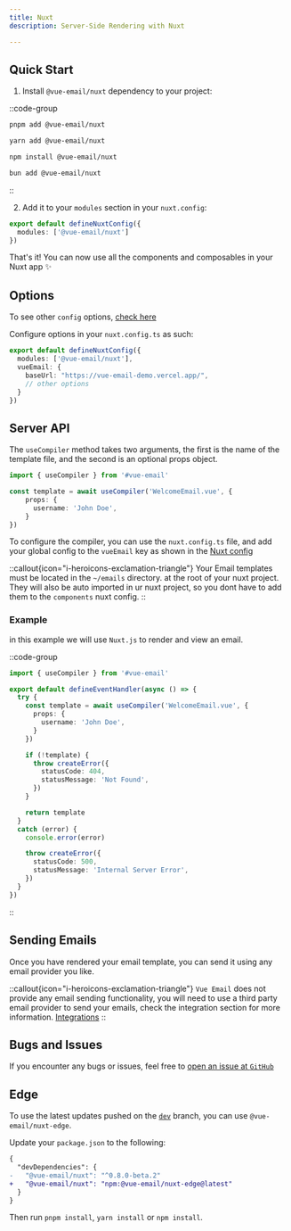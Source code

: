 ```yaml
---
title: Nuxt
description: Server-Side Rendering with Nuxt

---
```


## Quick Start

1. Install `@vue-email/nuxt` dependency to your project:

::code-group

```sh [pnpm]
pnpm add @vue-email/nuxt
```

```bash [yarn]
yarn add @vue-email/nuxt
```

```bash [npm]
npm install @vue-email/nuxt
```

```bash [bun]
bun add @vue-email/nuxt
```

::

2. Add it to your `modules` section in your `nuxt.config`:

```ts [nuxt.config.ts]
export default defineNuxtConfig({
  modules: ['@vue-email/nuxt']
})
```

That's it! You can now use all the components and composables in your Nuxt app ✨

## Options

To see other `config` options, [check here](/getting-started/installation#options)

Configure options in your `nuxt.config.ts` as such:

```ts [nuxt.config.ts]
export default defineNuxtConfig({
  modules: ['@vue-email/nuxt'],
  vueEmail: {
    baseUrl: "https://vue-email-demo.vercel.app/",
    // other options
  }
})
```



## Server API

The `useCompiler` method takes two arguments, the first is the name of the template file, and the second is an optional props object.

```ts
import { useCompiler } from '#vue-email'

const template = await useCompiler('WelcomeEmail.vue', {
    props: {
      username: 'John Doe',
    }
})

```

To configure the compiler, you can use the `nuxt.config.ts` file, and add your global config to the `vueEmail` key as shown in the [Nuxt config](/getting-started/installation#options) 

::callout{icon="i-heroicons-exclamation-triangle"}
Your Email templates must be located in the `~/emails` directory. at the root of your nuxt project.
They will also be auto imported in ur nuxt project, so you dont have to add them to the `components` nuxt config.
::


### Example

in this example we will use `Nuxt.js` to render and view an email.

::code-group

```ts [Nuxt 3]
import { useCompiler } from '#vue-email'

export default defineEventHandler(async () => {
  try {
    const template = await useCompiler('WelcomeEmail.vue', {
      props: {
        username: 'John Doe',
      }
    })

    if (!template) {
      throw createError({
        statusCode: 404,
        statusMessage: 'Not Found',
      })
    }

    return template
  }
  catch (error) {
    console.error(error)

    throw createError({
      statusCode: 500,
      statusMessage: 'Internal Server Error',
    })
  }
})

```

::

## Sending Emails

Once you have rendered your email template, you can send it using any email provider you like.

::callout{icon="i-heroicons-exclamation-triangle"}
`Vue Email` does not provide any email sending functionality, you will need to use a third party email provider to send your emails, check the integration section for more information. [Integrations](/integrations/mailersend)
::

## Bugs and Issues

If you encounter any bugs or issues, feel free to [open an issue at `GitHub`](https://github.com/vue-email/nuxt/issues)


## Edge

To use the latest updates pushed on the [`dev`](https://github.com/vue-email/nuxt/tree/dev) branch, you can use `@vue-email/nuxt-edge`.

Update your `package.json` to the following:

```diff [package.json]
{
  "devDependencies": {
-   "@vue-email/nuxt": "^0.8.0-beta.2"
+   "@vue-email/nuxt": "npm:@vue-email/nuxt-edge@latest"
  }
}
```

Then run `pnpm install`, `yarn install` or `npm install`.
